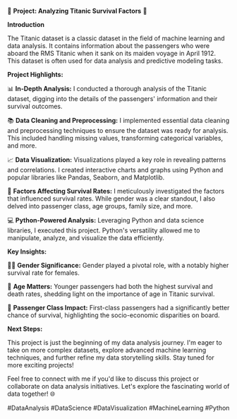 🚢 **Project: Analyzing Titanic Survival Factors** 🚢

**Introduction**

The Titanic dataset is a classic dataset in the field of machine learning and data analysis. It contains information about the passengers who were aboard the RMS Titanic when it sank on its maiden voyage in April 1912. This dataset is often used for data analysis and predictive modeling tasks.

**Project Highlights:**

📊 **In-Depth Analysis:** I conducted a thorough analysis of the Titanic dataset, digging into the details of the passengers' information and their survival outcomes.

📚 **Data Cleaning and Preprocessing:** I implemented essential data cleaning and preprocessing techniques to ensure the dataset was ready for analysis. This included handling missing values, transforming categorical variables, and more.

📈 **Data Visualization:** Visualizations played a key role in revealing patterns and correlations. I created interactive charts and graphs using Python and popular libraries like Pandas, Seaborn, and Matplotlib.

🧐 **Factors Affecting Survival Rates:** I meticulously investigated the factors that influenced survival rates. While gender was a clear standout, I also delved into passenger class, age groups, family size, and more.

💻 **Python-Powered Analysis:** Leveraging Python and data science libraries, I executed this project. Python's versatility allowed me to manipulate, analyze, and visualize the data efficiently.

**Key Insights:**

🙋‍♂️ **Gender Significance:** Gender played a pivotal role, with a notably higher survival rate for females.

🌟 **Age Matters:** Younger passengers had both the highest survival and death rates, shedding light on the importance of age in Titanic survival.

🚢 **Passenger Class Impact:** First-class passengers had a significantly better chance of survival, highlighting the socio-economic disparities on board.

**Next Steps:**

This project is just the beginning of my data analysis journey. I'm eager to take on more complex datasets, explore advanced machine learning techniques, and further refine my data storytelling skills. Stay tuned for more exciting projects!

Feel free to connect with me if you'd like to discuss this project or collaborate on data analysis initiatives. Let's explore the fascinating world of data together! 🌐

#DataAnalysis #DataScience #DataVisualization #MachineLearning #Python 
